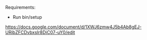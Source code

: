 Requirements:

- Run bin/setup

https://docs.google.com/document/d/1XWJ6zmw4J5b4Ab8gEJ-URibZFCDvbxsIr8DiC07-uY0/edit
